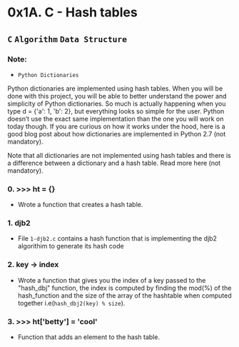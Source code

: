 # 0x1A. C - Hash tables

## `C` `Algorithm` `Data Structure`

### Note:

* `Python Dictionaries`

Python dictionaries are implemented using hash tables. When you will be done with this project, you will be able to better understand the power and simplicity of Python dictionaries. So much is actually happening when you type d = {'a': 1, 'b': 2}, but everything looks so simple for the user. Python doesn’t use the exact same implementation than the one you will work on today though. If you are curious on how it works under the hood, here is a good blog post about how dictionaries are implemented in Python 2.7 (not mandatory).

Note that all dictionaries are not implemented using hash tables and there is a difference between a dictionary and a hash table. Read more here (not mandatory).

### 0. >>> ht = {}
* Wrote a function that creates a hash table.

### 1. djb2
* File `1-djb2.c` contains a hash function that is implementing the djb2 algorithim to generate its hash code

### 2. key -> index
* Wrote a function that gives you the index of a key passed to the "hash_dbj" function, the index is computed by finding the  mod(%) of the hash_function and the size of the array of the hashtable when computed together i.e(`hash_dbj2(key) % size`).

### 3. >>> ht['betty'] = 'cool'
* Function that adds an element to the hash table.
